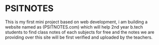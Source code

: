 # PSITNOTES
This is my first mini project  based on web development, i am building a website named as (PSITNOTES.com) which will help 2nd year b.tech students to find class notes of each subjects for free and the notes we are providing over this site will be first verified  and uploaded by the teachers.
